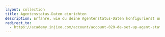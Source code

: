 ```yaml
---
layout: collection
title: Agentenstatus-Daten einrichten
description: Erfahre, wie du deine Agentenstatus-Daten konfigurierst und überprüfst, damit du die Planeinhaltung effektiv im Blick behalten kannst. 
redirect_to:
  - https://academy.injixo.com/account/account-020-de-set-up-agent-status-data
---
```

